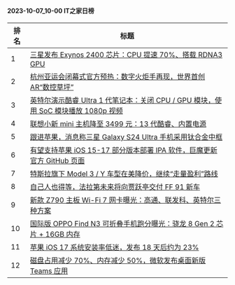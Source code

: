 #### 2023-10-07_10-00  IT之家日榜

| 排名 | 标题|
| --- | ---|
| 1 | [三星发布 Exynos 2400 芯片：CPU 提速 70%、搭载 RDNA3 GPU](https://www.ithome.com/0/723/213.htm) |
| 2 | [杭州亚运会闭幕式官方预热：数字火炬手再现，世界首创 AR“数控草坪”](https://www.ithome.com/0/723/209.htm) |
| 3 | [英特尔演示酷睿 Ultra 1 代笔记本：关闭 CPU / GPU 模块，使用 SoC 模块播放 1080p 视频](https://www.ithome.com/0/723/271.htm) |
| 4 | [联想小新 mini 主机降至 3499 元：13 代酷睿、内置电源](https://www.ithome.com/0/723/292.htm) |
| 5 | [跟进苹果，消息称三星 Galaxy S24 Ultra 手机采用钛合金中框](https://www.ithome.com/0/723/212.htm) |
| 6 | [有望支持苹果 iOS 15-17 部分版本部署 IPA 软件，巨魔更新官方 GitHub 页面](https://www.ithome.com/0/723/279.htm) |
| 7 | [特斯拉旗下 Model 3 / Y 车型在美降价，继续“走量盈利”路线](https://www.ithome.com/0/723/265.htm) |
| 8 | [自己人也得等，法拉第未来将向贾跃亭交付 FF 91 新车](https://www.ithome.com/0/723/310.htm) |
| 9 | [新款 Z790 主板 Wi-Fi 7 网卡曝光：高通、联发科、英特尔三种方案](https://www.ithome.com/0/723/299.htm) |
| 10 | [国际版 OPPO Find N3 可折叠手机跑分曝光：骁龙 8 Gen 2 芯片 + 16GB 内存](https://www.ithome.com/0/723/251.htm) |
| 11 | [苹果 iOS 17 系统安装率低迷，发布 18 天后约为 23%](https://www.ithome.com/0/723/306.htm) |
| 12 | [磁盘占用减少 70%、内存减少 50%，微软发布桌面新版 Teams 应用](https://www.ithome.com/0/723/204.htm) |
